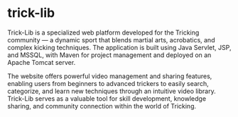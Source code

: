# trick-lib
Trick-Lib is a specialized web platform developed for the Tricking community — a dynamic sport that blends martial arts, acrobatics, and complex kicking techniques. The application is built using Java Servlet, JSP, and MSSQL, with Maven for project management and deployed on an Apache Tomcat server.

The website offers powerful video management and sharing features, enabling users from beginners to advanced trickers to easily search, categorize, and learn new techniques through an intuitive video library. Trick-Lib serves as a valuable tool for skill development, knowledge sharing, and community connection within the world of Tricking.
